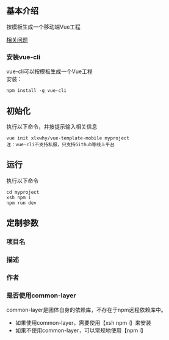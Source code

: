 ## 基本介绍

按模板生成一个移动端Vue工程


[相关问题](./template/readme.md)   

### 安装vue-cli

vue-cli可以按模板生成一个Vue工程<br>
安装：
```
npm install -g vue-cli
```

## 初始化

执行以下命令，并按提示输入相关信息
```
vue init xlxwhy/vue-template-mobile myproject
注：vue-cli不支持私服，只支持Github等线上平台
```
## 运行
执行以下命令
```
cd myproject
xsh npm i
npm run dev

```

## 定制参数


### 项目名

### 描述

### 作者

### 是否使用common-layer

common-layer是团体自身的依赖库，不存在于npm远程依赖库中。
- 如果使用common-layer，需要使用【xsh npm i】来安装
- 如果不使用common-layer，可以常规地使用【npm i】





